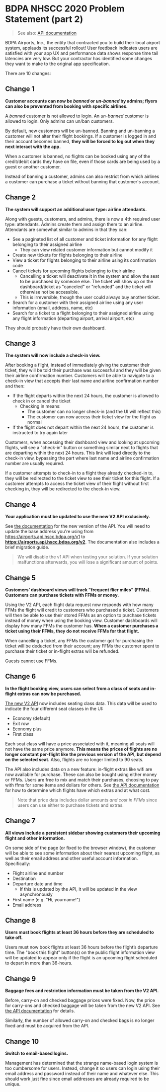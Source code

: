 # BDPA NHSCC 2020 Problem Statement (part 2)

> See also: [API documentation](https://hscc210ff8c0.docs.apiary.io)

BDPA Airports, Inc., the entity that contracted you to build their local airport
system, applauds its successful rollout! User feedback indicates users are
satisfied with your app UX and performance data shows response time tail
latencies are very low. But your contractor has identified some changes they
want to make to the original app specification.

There are 10 changes:

## Change 1

**Customer accounts can now be _banned_ or _un-banned_ by admins; flyers can
also be prevented from booking with specific airlines.**

A _banned_ customer is not allowed to login. An _un-banned_ customer is allowed
to login. Only admins can un/ban customers.

By default, new customers will be un-banned. Banning and un-banning a customer
will not alter their flight bookings. If a customer is logged in and their
account becomes banned, **they will be forced to log out when they next interact
with the app.**

When a customer is banned, no flights can be booked using any of the
credit/debit cards they have on file, even if those cards are being used by a
guest or another customer.

Instead of banning a customer, admins can also restrict from which airlines a
customer can purchase a ticket without banning that customer's account.

## Change 2

**The system will support an additional user type: airline attendants.**

Along with guests, customers, and admins, there is now a 4th required user type:
attendants. Admins create them and assign them to an airline. Attendants are
somewhat similar to admins in that they can:

- See a paginated list of all customer and ticket information for any flight
  belonging to their assigned airline
  - They can view related customer information but cannot modify it
- Create new tickets for flights belonging to their airline
- View a ticket for flights belonging to their airline using its confirmation
  code
- Cancel tickets for upcoming flights belonging to their airline
  - Cancelling a ticket will deactivate it in the system and allow the seat to
    be purchased by someone else. The ticket will show up on the
    dashboard/ticket as "canceled" or "refunded" and the ticket will otherwise
    not be accessible.
  - This is irreversible, though the user could always buy another ticket.
- Search for a customer with their assigned airline using any user information
  (email, address, name, etc)
- Search for a ticket to a flight belonging to their assigned airline using any
  flight information (departing airport, arrival airport, etc)

They should probably have their own dashboard.

## Change 3

**The system will now include a check-in view.**

After booking a flight, instead of immediately giving the customer their ticket,
they will be told their purchase was successful and they will be given their
airline confirmation number. Customers will be able to navigate to a check-in
view that accepts their last name and airline confirmation number and then:

- If the flight departs within the next 24 hours, the customer is allowed to
  check in or cancel the ticket
  - Checking in means:
    - The customer can no longer check-in (and the UI will reflect this)
    - The customer can now access their ticket view for the flight as normal
- If the flight does not depart within the next 24 hours, the customer is
  instructed to try again later

Customers, when accessing their dashboard view and looking at upcoming flights,
will see a "check-in" button or something similar next to flights that are
departing within the next 24 hours. This link will lead directly to the check-in
view, bypassing the part where last name and airline confirmation number are
usually required.

If a customer attempts to check-in to a flight they already checked-in to, they
will be redirected to the ticket view to see their ticket for this flight. If a
customer attempts to access the ticket view of their flight without first
checking in, they will be redirected to the check-in view.

## Change 4

**Your application must be updated to use the new V2 API exclusively.**

See [the documentation](https://hscc210ff8c0.docs.apiary.io) for the new version
of the API. You will need to update the base address you're using from
https://airports.api.hscc.bdpa.org/v1 to
**https://airports.api.hscc.bdpa.org/v2**. The documentation also includes a
brief migration guide.

> We will disable the v1 API when testing your solution. If your solution
> malfunctions afterwards, you will lose a significant amount of points.

## Change 5

**Customers’ dashboard views will track "frequent flier miles" (FFMs). Customers
can purchase tickets with FFMs or money.**

Using the V2 API, each flight data request now responds with how many FFMs the
flight will credit to customers who purchased a ticket. Customers will then be
able to use their stored FFMs as an option to purchase tickets instead of money
when using the booking view. Customer dashboards will display how many FFMs the
customer has. **When a customer purchases a ticket using their FFMs, they do not
receive FFMs for that flight.**

When cancelling a ticket, any FFMs the customer got for purchasing the ticket
will be deducted from their account; any FFMs the customer spent to purchase
their ticket or in-flight extras will be refunded.

Guests cannot use FFMs.

## Change 6

**In the flight booking view, users can select from a class of seats and
in-flight extras can now be purchased.**

[The new V2 API](https://hscc210ff8c0.docs.apiary.io) now includes seating class
data. This data will be used to indicate the four different seat classes in the
UI:

- Economy (default)
- Exit row
- Economy plus
- First class

Each seat class will have a price associated with it, meaning all seats will not
have the same price anymore. **This means the prices of flights are no longer
constant per-flight like the previous version of the API, but depend on the
selected seat.** Also, flights are no longer limited to 90 seats.

The API also includes data on a new feature: in-flight extras like wifi are now
available for purchase. These can also be bought using either money or FFMs.
Users are free to mix and match their purchases, choosing to pay with ffms for
some items and dollars for others. See
[the API documentation](https://hscc210ff8c0.docs.apiary.io) for how to
determine which flights have which extras and at what cost.

> Note that price data includes dollar amounts _and cost in FFMs_ since users
> can use either to purchase tickets and extras.

## Change 7

**All views include a persistent sidebar showing customers their upcoming flight
and other information.**

On some side of the page (or fixed to the browser window), the customer will be
able to see some information about their nearest upcoming flight, as well as
their email address and other useful account information. Specifically:

- Flight airline and number
- Destination
- Departure date and time
  - If this is updated by the API, it will be updated in the view asynchronously
- First name (e.g. "Hi, yourname!")
- Email address

## Change 8

**Users must book flights at least 36 hours before they are scheduled to take
off.**

Users must now book flights at least 36 hours before the flight’s departure
time. The "book this flight" button(s) on the public flight information view
will be updated to appear only if the flight is an upcoming flight scheduled to
depart in more than 36-hours.

## Change 9

**Baggage fees and restriction information must be taken from the V2 API.**

Before, carry-on and checked baggage prices were fixed. Now, the price for
carry-ons and checked baggage will be taken from the new V2 API. See
[the API documentation](https://hscc210ff8c0.docs.apiary.io) for details.

Similarly, the number of allowed carry-on and checked bags is no longer fixed
and must be acquired from the API.

## Change 10

**Switch to email-based logins.**

Management has determined that the strange name-based login system is too
cumbersome for users. Instead, change it so users can login using their email
address and password instead of their name and whatever else. This should work
just fine since email addresses are already required to be unique.
